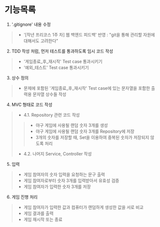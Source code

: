 # 기능목록

1. '.gitignore' 내용 수정
> - '[작년 프리코스 1주 차] 웹 백엔드 피드백' 반영 : "git을 통해 관리할 자원에 대해서도 고려한다"

2. TDD 작성 처럼, 먼저 테스트를 통과하도록 임시 코드 작성
> - '게임종료_후_재시작' Test case 통과시키기
> - '예외_테스트' Test case 통과시키기

3. 상수 정의
> - 문제에 포함된 '게임종료_후_재시작' Test case에 있는 문자열을 포함한 출력용 문자열 상수들 작성

4. MVC 형태로 코드 작성
> - 4.1. Repository 관련 코드 작성
>> - 야구 게임에 사용될 랜덤 숫자 3개를 생성
>> - 야구 게임에 사용될 랜덤 숫자 3개를 Repository에 저장
>> - 3개의 숫자를 저장할 때, Set을 이용하여 중복된 숫자가 저장되지 않도록 처리
> - 4.2. 나머지 Service, Controller 작성

5. 입력
> - 게임 참여자의 숫자 입력을 요청하는 문구 출력
> - 게임 참여자로부터 숫자 3개를 입력받아서 유효성 검증
> - 게임 참여자가 입력한 숫자 3개를 저장

6. 게임 진행 처리
> - 게임 참여자가 입력한 값과 컴퓨터가 랜덤하게 생성한 값을 서로 비교
> - 게임 결과를 출력
> - 게임 재시작 또는 종료